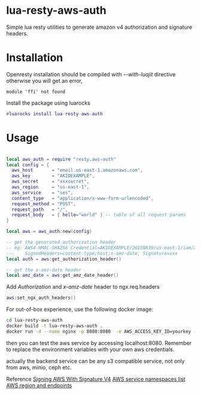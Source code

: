 # lua-resty-aws-auth
Simple lua resty utilities to generate amazon v4 authorization and signature headers.

# Installation

Openresty installation should be compiled with *--with-luajit* directive otherwise you will get an error,

    module 'ffi' not found

Install the package using luarocks

```lua
#luarocks install lua-resty-aws-auth
```

# Usage

```lua

local aws_auth = require "resty.aws-auth"
local config = {
  aws_host       = "email.us-east-1.amazonaws.com",
  aws_key        = "AKIDEXAMPLE",
  aws_secret     = "xxxsecret",
  aws_region     = "us-east-1",
  aws_service    = "ses",
  content_type   = "application/x-www-form-urlencoded",
  request_method = "POST",
  request_path   = "/",
  request_body   = { hello="world" } -- table of all request params
}

local aws = aws_auth:new(config)

-- get the generated authorization header
-- eg: AWS4-HMAC-SHA256 Credential=AKIDEXAMPLE/20150830/us-east-1/iam/aws4_request,
---    SignedHeaders=content-type;host;x-amz-date, Signature=xxx
local auth = aws:get_authorization_header()

-- get the x-amz-date header
local amz_date = aws:get_amz_date_header()

```

Add _Authorization_ and _x-amz-date_ header to ngx.req.headers

```lua
aws:set_ngx_auth_headers()

```
For out-of-box experience, use the following docker image:

```bash
cd lua-resty-aws-auth
docker build -t lua-resty-aws-auth .
docker run -d --name nginx -p 8080:8080  -e AWS_ACCESS_KEY_ID=yourkey -e AWS_ACCESS_KEY_SECRET=yoursecret -e AWS_HOST=yourhost:port -e AWS_REGION=us-east-1 -e AWS_SERVICE=s3 lua-resty-aws-auth
```

then you can test the aws service by accessing localhost:8080. Remember to replace the environment variables with your own aws credentials.

actually the backend service can be any s3 compatible service, not only from aws, minio, ceph etc.

Reference
[Signing AWS With Signature V4](https://docs.aws.amazon.com/general/latest/gr/sigv4_signing.html)
[AWS service namespaces list](http://docs.aws.amazon.com/general/latest/gr/aws-arns-and-namespaces.html)
[AWS region and endpoints](http://docs.aws.amazon.com/general/latest/gr/rande.html)
